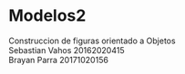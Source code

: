 # Modelos2

Construccion de figuras orientado a Objetos </Br>
Sebastian Vahos 20162020415 </Br>
Brayan Parra 20171020156
